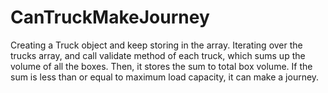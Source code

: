 # CanTruckMakeJourney
Creating a Truck object and keep storing in the array. Iterating over the trucks array, and call validate method of each truck, which sums up the volume of all the boxes. Then, it stores the sum to total box volume. If the sum is less than or equal to maximum load capacity, it can make a journey.
